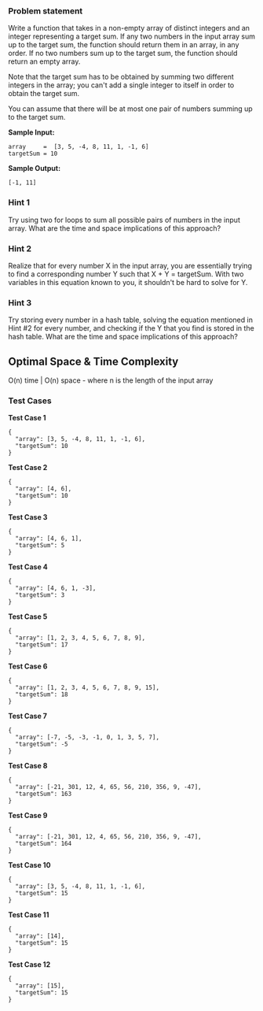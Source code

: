 ### Problem statement

Write a function that takes in a non-empty array of distinct integers and an
integer representing a target sum. If any two numbers in the input array sum
up to the target sum, the function should return them in an array, in any
order. If no two numbers sum up to the target sum, the function should return
an empty array.

Note that the target sum has to be obtained by summing two different integers
in the array; you can't add a single integer to itself in order to obtain the
target sum.

You can assume that there will be at most one pair of numbers summing up to
the target sum.

**Sample Input:**

```
array     =  [3, 5, -4, 8, 11, 1, -1, 6]
targetSum = 10
```

**Sample Output:**

```
[-1, 11] 
```

### Hint 1

Try using two for loops to sum all possible pairs of numbers in the input array. What are the time and space
implications of this approach?

### Hint 2

Realize that for every number X in the input array, you are essentially trying to find a corresponding number Y such
that X + Y = targetSum. With two variables in this equation known to you, it shouldn't be hard to solve for Y.

### Hint 3

Try storing every number in a hash table, solving the equation mentioned in Hint #2 for every number, and checking if
the Y that you find is stored in the hash table. What are the time and space implications of this approach?

## Optimal Space & Time Complexity

O(n) time | O(n) space - where n is the length of the input array

### Test Cases

**Test Case 1**

```
{
  "array": [3, 5, -4, 8, 11, 1, -1, 6],
  "targetSum": 10
}
```

**Test Case 2**

```
{
  "array": [4, 6],
  "targetSum": 10
}
```

**Test Case 3**

```
{
  "array": [4, 6, 1],
  "targetSum": 5
}
```

**Test Case 4**

```
{
  "array": [4, 6, 1, -3],
  "targetSum": 3
}
```

**Test Case 5**

```
{
  "array": [1, 2, 3, 4, 5, 6, 7, 8, 9],
  "targetSum": 17
}
```

**Test Case 6**

```
{
  "array": [1, 2, 3, 4, 5, 6, 7, 8, 9, 15],
  "targetSum": 18
}
```

**Test Case 7**

```
{
  "array": [-7, -5, -3, -1, 0, 1, 3, 5, 7],
  "targetSum": -5
}
```

**Test Case 8**

```
{
  "array": [-21, 301, 12, 4, 65, 56, 210, 356, 9, -47],
  "targetSum": 163
}
```

**Test Case 9**

```
{
  "array": [-21, 301, 12, 4, 65, 56, 210, 356, 9, -47],
  "targetSum": 164
}
```

**Test Case 10**

```
{
  "array": [3, 5, -4, 8, 11, 1, -1, 6],
  "targetSum": 15
}
```

**Test Case 11**

```
{
  "array": [14],
  "targetSum": 15
}
```

**Test Case 12**

```
{
  "array": [15],
  "targetSum": 15
}
```
